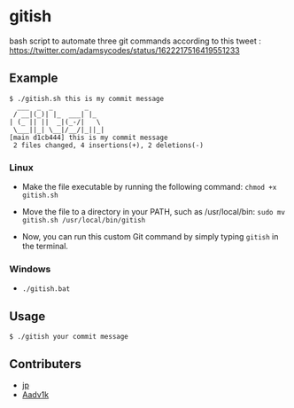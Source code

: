# gitish

bash script to automate three git commands according to this tweet : https://twitter.com/adamsycodes/status/1622217516419551233 

## Example

```shell
$ ./gitish.sh this is my commit message
  ___  _  _        _
 / __|(_)| |_  ___| |_
| (_ || ||  _|(_-/|   \
 \___||_| \__|/__/|_||_|
[main d1cb444] this is my commit message
 2 files changed, 4 insertions(+), 2 deletions(-)
```

### Linux

- Make the file executable by running the following command:
`chmod +x gitish.sh`

- Move the file to a directory in your PATH, such as /usr/local/bin:
`sudo mv gitish.sh /usr/local/bin/gitish`

- Now, you can run this custom Git command by simply typing `gitish` in the terminal.

### Windows

- `./gitish.bat`


## Usage

```shell
$ ./gitish your commit message
```

## Contributers

- [jp](https://github.com/pj8912)
- [Aadv1k](https://github.com/aadv1k)

